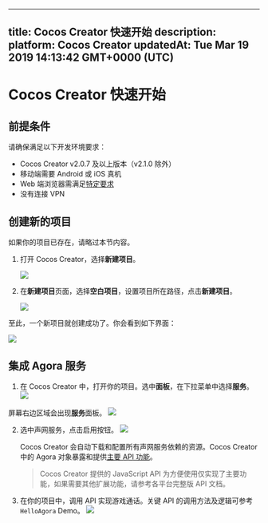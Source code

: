 
---
title: Cocos Creator 快速开始
description: 
platform: Cocos Creator
updatedAt: Tue Mar 19 2019 14:13:42 GMT+0000 (UTC)
---
# Cocos Creator 快速开始
## 前提条件

请确保满足以下开发环境要求：

- Cocos Creator v2.0.7 及以上版本（v2.1.0 除外）
- 移动端需要 Android 或 iOS 真机
- Web 端浏览器需满足[特定要求](https://docs.agora.io/cn/Audio%20Broadcast/web_prepare?platform=Web)
- 没有连接 VPN

## 创建新的项目

如果你的项目已存在，请略过本节内容。

1. 打开 Cocos Creator，选择**新建项目**。

	 ![](https://web-cdn.agora.io/docs-files/1551852700055)

2. 在**新建项目**页面，选择**空白项目**，设置项目所在路径，点击**新建项目**。

	 ![](https://web-cdn.agora.io/docs-files/1551852902872)

至此，一个新项目就创建成功了。你会看到如下界面：

![](https://web-cdn.agora.io/docs-files/1551852922649)

## 集成 Agora 服务

1. 在 Cocos Creator 中，打开你的项目。选中**面板**，在下拉菜单中选择**服务**。
   ![](https://web-cdn.agora.io/docs-files/1552018474387)

屏幕右边区域会出现**服务**面板。
![](https://web-cdn.agora.io/docs-files/1551928921523)
   

2. 选中声网服务，点击启用按钮。
   ![](https://web-cdn.agora.io/docs-files/1551928334719)
   
   Cocos Creator 会自动下载和配置所有声网服务依赖的资源。Cocos Creator 中的 Agora 对象暴露和提供[主要 API 功能](../../cn/Interactive%20Gaming/game_cocoscreator.md)。
	 > Cocos Creator 提供的 JavaScript API 为方便使用仅实现了主要功能，如果需要其他扩展功能，请参考各平台完整版 API 文档。

3. 在你的项目中，调用 API 实现游戏通话。关键 API 的调用方法及逻辑可参考 `HelloAgora` Demo。
![](https://web-cdn.agora.io/docs-files/1551929077432)

